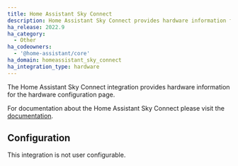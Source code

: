 ```yaml
---
title: Home Assistant Sky Connect
description: Home Assistant Sky Connect provides hardware information for the hardware configuration page.
ha_release: 2022.9
ha_category:
  - Other
ha_codeowners:
  - '@home-assistant/core'
ha_domain: homeassistant_sky_connect
ha_integration_type: hardware
---
```


The Home Assistant Sky Connect integration provides hardware information for the hardware configuration page.

For documentation about the Home Assistant Sky Connect please visit the [documentation](https://skyconnect.home-assistant.io/documentation/).

## Configuration

This integration is not user configurable.
